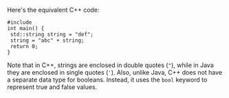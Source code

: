 Here's the equivalent C++ code:
```
#include 
int main() {
 std::string string = "def";
 string = "abc" + string;
 return 0;
}
```
Note that in C++, strings are enclosed in double quotes (`"`), while in Java they are enclosed in single quotes (`'`). Also, unlike Java, C++ does not have a separate data type for booleans. Instead, it uses the `bool` keyword to represent true and false values.

